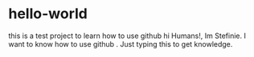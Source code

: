 # hello-world
this is a test project to learn how to use github
hi Humans!,
Im Stefinie. I want to know how to use github . Just typing this to get knowledge.
